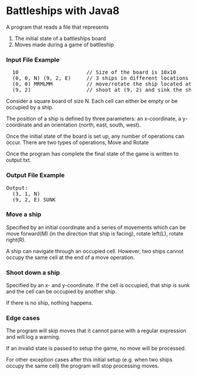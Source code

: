 # Battleships with Java8

A program that reads a file that represents

1. The initial state of a battleships board
2. Moves made during a game of battleship

### Input File Example 
<pre>
  10                      // Size of the board is 10x10
  (0, 0, N) (9, 2, E)     // 3 ships in different locations
  (0, 0) MRMLMM           // move/rotate the ship located at (0, 0)
  (9, 2)                  // shoot at (9, 2) and sink the ship if there is one
</pre>

Consider a square board of size N. Each cell can either be empty or be occupied by a ship.

The position of a ship is defined by three parameters: an x-coordinate, a y-coordinate and an orientation (north, east, south, west).

Once the initial state of the board is set up, any number of operations can occur. There are two types of operations, Move and Rotate

Once the program has complete the final state of the game is written to output.txt.

### Output File Example 
<pre>
Output:
  (3, 1, N)
  (9, 2, E) SUNK
</pre>


### Move a ship
Specified by an initial coordinate and a series of movements which can be move forward(M) (in the direction that ship is facing), 
rotate left(L), rotate right(R).

A ship can navigate through an occupied cell. However, two ships cannot occupy the same cell at the end of a move operation.

### Shoot down a ship
Specified by an x- and y-coordinate. If the cell is occupied, that ship is sunk and the cell can be occupied by another ship. 

If there is no ship, nothing happens.

### Edge cases
The program will skip moves that it cannot parse with a regular expression and will log a warning. 

If an invalid state is passed to setup the game, no move will be processed. 

For other exception cases after this initial setup (e.g. when two ships occupy the same cell) the program will stop processing moves.
  
